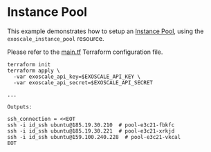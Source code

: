 # Instance Pool

This example demonstrates how to setup an
[Instance Pool](https://community.exoscale.com/documentation/compute/instance-pools/),
using the `exoscale_instance_pool` resource.

Please refer to the [main.tf](./main.tf) Terraform configuration file.

```console
terraform init
terraform apply \
  -var exoscale_api_key=$EXOSCALE_API_KEY \
  -var exoscale_api_secret=$EXOSCALE_API_SECRET

...

Outputs:

ssh_connection = <<EOT
ssh -i id_ssh ubuntu@185.19.30.210  # pool-e3c21-fbkfc
ssh -i id_ssh ubuntu@185.19.30.221  # pool-e3c21-xrkjd
ssh -i id_ssh ubuntu@159.100.240.228  # pool-e3c21-vkcal
EOT
```
